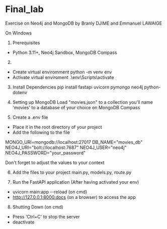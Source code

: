 # Final_lab
Exercise on Neo4j and MongoDB by Branly DJIME and Emmanuel LAWAIGE

﻿On Windows
1. Prerequisites
- Python 3.11+, Neo4j Sandbox, MongoDB Compass

2. 
- Create virtual enviromment
python -m venv env
- Activate virtual enviroment
.\env\Scripts\activate

3. Install Dependencies
pip install fastapi uvicorn pymongo neo4j python-dotenv

4. Setting up MongoDB
Load  "movies.json" to a collection you'll name 'movies' to a database of your choice on MongoDB Compass

5. Create a .env file
- Place it in the root directory of your project
- Add the following to the file

MONGO_URI=mongodb://localhost:27017 
DB_NAME="movies_db"
NEO4J_URI="bolt://localhost:7687"
NEO4J_USER="neo4j"
NEO4J_PASSWORD="your_password"

Don't forget to adjust the values to your context

6. Add the files to your project
main.py, models.py, route.py

7. Run the FastAPI application (After having activated your env)
- uvicorn main:app --reload (on cmd)
- http://127.0.0.1:8000:docs (on a browser) to access the app

8. Shutting Down (on cmd)
- Press 'Ctrl+C' to stop the server 
- deactivate 

